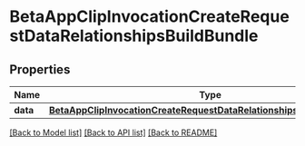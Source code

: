 # BetaAppClipInvocationCreateRequestDataRelationshipsBuildBundle

## Properties
Name | Type | Description | Notes
------------ | ------------- | ------------- | -------------
**data** | [**BetaAppClipInvocationCreateRequestDataRelationshipsBuildBundleData**](BetaAppClipInvocationCreateRequestDataRelationshipsBuildBundleData.md) |  | 

[[Back to Model list]](../README.md#documentation-for-models) [[Back to API list]](../README.md#documentation-for-api-endpoints) [[Back to README]](../README.md)


